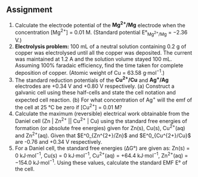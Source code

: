 ## Assignment


<ol>
  <li>
    Calculate the electrode potential of the <strong>Mg<sup>2+</sup>/Mg</strong> electrode when the concentration [Mg<sup>2+</sup>] = 0.01 M. (Standard potential E°<sub>Mg<sup>2+</sup>/Mg</sub> = −2.36 V.)
  </li>

  <li>
    <strong>Electrolysis problem:</strong> 100 mL of a neutral solution containing 0.2 g of copper was electrolysed until all the copper was deposited. The current was maintained at 1.2 A and the solution volume stayed 100 mL. Assuming 100% faradaic efficiency, find the time taken for complete deposition of copper. (Atomic weight of Cu = 63.58 g·mol<sup>−1</sup>.)
  </li>

  <li>
    The standard reduction potentials of the <strong>Cu<sup>2+</sup>/Cu</strong> and <strong>Ag<sup>+</sup>/Ag</strong> electrodes are +0.34 V and +0.80 V respectively. (a) Construct a galvanic cell using these half-cells and state the cell notation and expected cell reaction. (b) For what concentration of Ag<sup>+</sup> will the emf of the cell at 25 °C be zero if [Cu<sup>2+</sup>] = 0.01 M?
  </li>

  <li>
    Calculate the maximum (reversible) electrical work obtainable from the Daniel cell (Zn | Zn<sup>2+</sup> || Cu<sup>2+</sup> | Cu) using the standard free energies of formation (or absolute free energies) given for Zn(s), Cu(s), Cu<sup>2+</sup>(aq) and Zn<sup>2+</sup>(aq). Given that $E^0_{Zn^{2+}/Zn}$ and $E^0_{Cu^{2+}/Cu}$ are -0.76 and +0.34 V respectively.
  </li>

  <li>
    For a Daniel cell, the standard free energies (ΔG°) are given as: Zn(s) = 0 kJ·mol<sup>−1</sup>, Cu(s) = 0 kJ·mol<sup>−1</sup>, Cu<sup>2+</sup>(aq) = +64.4 kJ·mol<sup>−1</sup>, Zn<sup>2+</sup>(aq) = −154.0 kJ·mol<sup>−1</sup>. Using these values, calculate the standard EMF E° of the cell.
  </li>
</ol>

